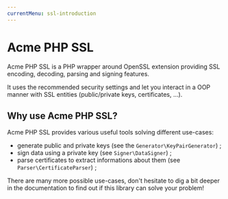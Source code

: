 ```yaml
---
currentMenu: ssl-introduction
---
```


# Acme PHP SSL

Acme PHP SSL is a PHP wrapper around OpenSSL extension providing SSL encoding,
decoding, parsing and signing features.

It uses the recommended security settings and let you interact in a OOP
manner with SSL entities (public/private keys, certificates, ...).

## Why use Acme PHP SSL?

Acme PHP SSL provides various useful tools solving different use-cases:
- generate public and private keys (see the `Generator\KeyPairGenerator`) ;
- sign data using a private key (see `Signer\DataSigner`) ;
- parse certificates to extract informations about them (see `Parser\CertificateParser`) ;

There are many more possible use-cases, don't hesitate to dig a bit deeper in the
documentation to find out if this library can solve your problem!
